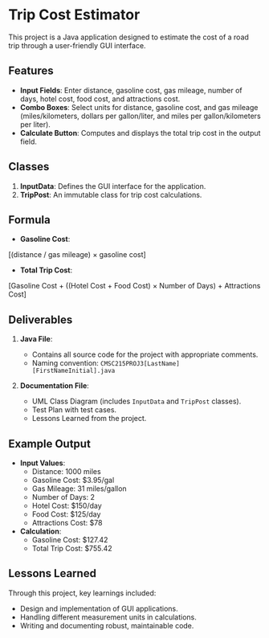 # Trip Cost Estimator

This project is a Java application designed to estimate the cost of a road trip through a user-friendly GUI interface.

## Features
- **Input Fields**: Enter distance, gasoline cost, gas mileage, number of days, hotel cost, food cost, and attractions cost.
- **Combo Boxes**: Select units for distance, gasoline cost, and gas mileage (miles/kilometers, dollars per gallon/liter, and miles per gallon/kilometers per liter).
- **Calculate Button**: Computes and displays the total trip cost in the output field.

## Classes
1. **InputData**: Defines the GUI interface for the application.
2. **TripPost**: An immutable class for trip cost calculations.

## Formula
- **Gasoline Cost**: 

\[(distance / gas mileage) × gasoline cost\]


- **Total Trip Cost**: 

\[Gasoline Cost + ((Hotel Cost + Food Cost) × Number of Days) + Attractions Cost\]



## Deliverables
1. **Java File**:
   - Contains all source code for the project with appropriate comments.
   - Naming convention: `CMSC215PROJ3[LastName][FirstNameInitial].java`

2. **Documentation File**:
   - UML Class Diagram (includes `InputData` and `TripPost` classes).
   - Test Plan with test cases.
   - Lessons Learned from the project.

## Example Output
- **Input Values**:
  - Distance: 1000 miles
  - Gasoline Cost: $3.95/gal
  - Gas Mileage: 31 miles/gallon
  - Number of Days: 2
  - Hotel Cost: $150/day
  - Food Cost: $125/day
  - Attractions Cost: $78
- **Calculation**:
  - Gasoline Cost: $127.42
  - Total Trip Cost: $755.42

## Lessons Learned
Through this project, key learnings included:
- Design and implementation of GUI applications.
- Handling different measurement units in calculations.
- Writing and documenting robust, maintainable code.

